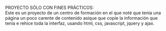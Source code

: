 PROYECTO SÓLO CON FINES PRÁCTICOS:  
Este es un proyecto de un centro de formación en el que noté que tenia una página un poco carente de contenido asique que copie
la información que tenía e rehice toda la interfaz, usando html, css, javascript, jquery y ajax. 
